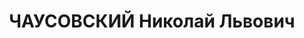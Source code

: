 ---
title: ЧАУСОВСКИЙ Николай Львович
description: "Род. в 1910, еврей, обр. высшее, Ленинград. автодорожный ин-т, б/п,\
  \ нач.механического цеха авто-бронетанковой рембазы №12 ХВО \n  Арестован 26.09.37\
  \ г. ОО УГБ НКВД ХВО. Обв. по ст.54-1а, 8, 11 УК УССР, уч-к а/сов. военно-фаш. заговора,\
  \ утв.пом.прок.Рагинским. Приговор: ВК ВС СССР, 08.12.1937 - ВМН. Расстрелян 09.12.37\
  \ г."
---